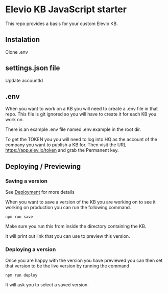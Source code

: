 # Elevio KB JavaScript starter

This repo provides a basis for your custom Elevio KB.

## Instalation

Clone
.env

## settings.json file

Update accountId

## .env

When you want to work on a KB you will need to create a .env file in that repo. This file is git ignored so you will have to create it for each KB you work on.

There is an example .env file named .env.example in the root dir.

To get the TOKEN you you will need to log into HQ as the account of the company you want to publish a KB for. Then visit the URL https://app.elev.io/token and grab the Permanent key.

## Deploying / Previewing

### Saving a version

See [Deployment](https://kb-kit.elevio.help/en/articles/11-deployment) for more details

When you want to save a version of the KB you are working on to see it working on production you can run the following command.

```
npm run save
```

Make sure you run this from inside the directory containing the KB.

It will print out link that you can use to preview this version.

### Deploying a version

Once you are happy with the version you have previewed you can then set that version to be the live version by running the command

```
npm run deploy
```

It will ask you to select a saved version.

